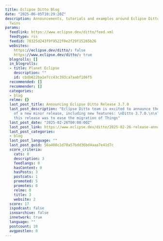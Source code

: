 ```yaml
---
title: Eclipse Ditto Blog
date: "2025-06-05T10:29:20Z"
description: Announcements, tutorials and examples around Eclipse Ditto and Digital
  Twins
params:
  feedlink: https://www.eclipse.dev/ditto/feed.xml
  feedtype: rss
  feedid: 78325d243f9f9522f0e2f29f15265b26
  websites:
    https://eclipse.dev/ditto/: false
    https://www.eclipse.dev/ditto/: true
  blogrolls: []
  in_blogrolls:
  - title: Planet Eclipse
    description: ""
    id: cbdb622ba1e7cc43c393ca7aabf106f5
  recommended: []
  recommender: []
  categories:
  - blog
  relme: {}
  last_post_title: Announcing Eclipse Ditto Release 3.7.0
  last_post_description: "Eclipse Ditto team is excited to announce the availability
    of a new minor release, including new features: \nDitto 3.7.0.\n\nThe focus of
    this release was to ease the migration of Things"
  last_post_date: "2025-02-26T00:00:00Z"
  last_post_link: https://www.eclipse.dev/ditto/2025-02-26-release-announcement-370.html
  last_post_categories:
  - blog
  last_post_language: ""
  last_post_guid: 56a408c1d70a57bdd36bd4aaa7e41d7c
  score_criteria:
    cats: 0
    description: 3
    feedlangs: 0
    hasContent: 0
    hasPosts: 3
    postcats: 1
    promoted: 5
    promotes: 0
    relme: 0
    title: 3
    website: 2
  score: 17
  ispodcast: false
  isnoarchive: false
  innetwork: true
  language: ""
  postcount: 10
  avgpostlen: 0
---
```

